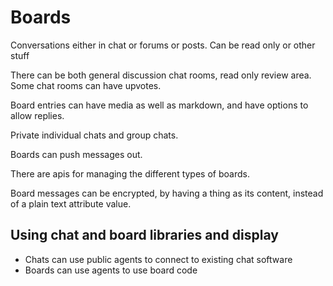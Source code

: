 # Boards
Conversations either in chat or forums or posts. Can be read only or other stuff

There can be both general discussion chat rooms, read only review area. Some chat rooms can have upvotes.

Board entries can have media as well as markdown, and have options to allow replies.

Private individual chats and group chats.

Boards can push messages out.

There are apis for managing the different types of boards.

Board messages can be encrypted, by having a thing as its content, instead of a plain text attribute value.


## Using chat and board libraries and display

* Chats can use public agents to connect to existing chat software
* Boards can use agents to use  board code
